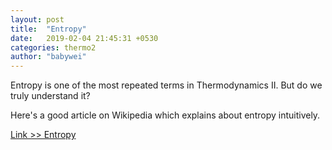 ```yaml
---
layout: post
title:  "Entropy"
date:   2019-02-04 21:45:31 +0530
categories: thermo2
author: "babywei"
---
```

Entropy is one of the most repeated terms in Thermodynamics II. But do we truly understand it?

Here's a good article on Wikipedia which explains about entropy intuitively.

[Link >> Entropy](https://en.wikipedia.org/wiki/Introduction_to_entropy)
